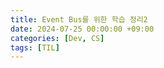 ```yaml
---
title: Event Bus를 위한 학습 정리2
date: 2024-07-25 00:00:00 +09:00
categories: [Dev, CS]
tags: [TIL]
---
```

